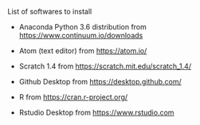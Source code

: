 List of softwares to install

- Anaconda Python 3.6 distribution from  https://www.continuum.io/downloads

- Atom (text editor) from https://atom.io/

- Scratch 1.4 from https://scratch.mit.edu/scratch_1.4/

- Github Desktop from https://desktop.github.com/

- R from https://cran.r-project.org/

- Rstudio Desktop from https://www.rstudio.com

